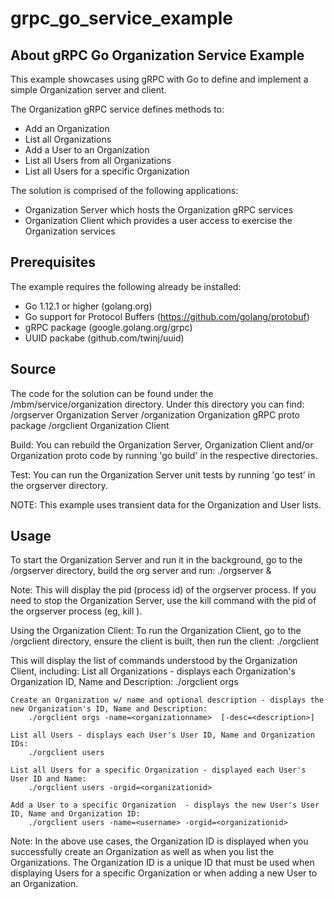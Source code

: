 # grpc_go_service_example

## About gRPC Go Organization Service Example

This example showcases using gRPC with Go to define and implement a simple Organization server and client.

The Organization gRPC service defines methods to:
- Add an Organization
- List all Organizations
- Add a User to an Organization
- List all Users from all Organizations
- List all Users for a specific Organization

The solution is comprised of the following applications:
- Organization Server which hosts the Organization gRPC services
- Organization Client which provides a user access to exercise the Organization services


## Prerequisites

The example requires the following already be installed:
- Go 1.12.1 or higher (golang.org)
- Go support for Protocol Buffers (https://github.com/golang/protobuf)
- gRPC package (google.golang.org/grpc)
- UUID packabe (github.com/twinj/uuid)


## Source
The code for the solution can be found under the /mbm/service/organization directory. Under this directory you can find:
/orgserver		Organization Server
/organization 		Organization gRPC proto package
/orgclient		Organization Client

Build: You can rebuild the Organization Server, Organization Client and/or Organization proto code by running 'go build' in the respective directories.

Test: You can run the Organization Server unit tests by running 'go test' in the orgserver directory. 

NOTE: This example uses transient data for the Organization and User lists. 

## Usage
To start the Organization Server and run it in the background, go to the /orgserver directory, build the org server and run:
	./orgserver &

Note: This will display the pid (process id) of the orgserver process. If you need to stop the Organization Server, use the kill command with the pid of the orgserver process (eg, kill <pid>).


Using the Organization Client:
To run the Organization Client, go to the /orgclient directory, ensure the client is built, then run the client:
	./orgclient

This will display the list of commands understood by the Organization Client, including:
	List all Organizations - displays each Organization's Organization ID, Name and Description:
		./orgclient orgs
	 
	Create an Organization w/ name and optional description - displays the new Organization's ID, Name and Description:
		./orgclient orgs -name=<organizationname>  [-desc=<description>]
	
	List all Users - displays each User's User ID, Name and Organization IDs:
		./orgclient users

	List all Users for a specific Organization - displayed each User's User ID and Name:
		./orgclient users -orgid=<organizationid>
	
	Add a User to a specific Organization  - displays the new User's User ID, Name and Organization ID:
		./orgclient users -name=<username> -orgid=<organizationid>


Note: In the above use cases, the Organization ID is displayed when you successfully create an Organization as well as when you list the Organizations. The Organization ID is a unique ID that must be used when displaying Users for a specific Organization or when adding a new User to an Organization.

